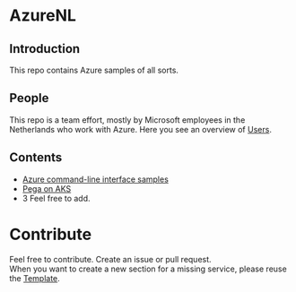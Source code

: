 # AzureNL  

## Introduction
This repo contains Azure samples of all sorts. 

## People
This repo is a team effort, mostly by Microsoft employees in the Netherlands who work with Azure. Here you see an overview of [Users](./users.md).

## Contents
* [Azure command-line interface samples](./az_cli.md)
* [Pega on AKS](./3rdparty/pega)
* 3
Feel free to add.

# Contribute
Feel free to contribute. Create an issue or pull request.  
When you want to create a new section for a missing service, please reuse the [Template](./_template).
